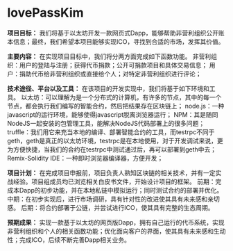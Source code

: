 ﻿# lovePassKim
**项目目标：**
我们将基于以太坊开发一款网页式Dapp，能够帮助非营利组织公开账本信息；最终，我们希望本项目能够实现ICO，寻找到合适的市场，发挥其价值。

**主要内容：**
在实现项目目标中，我们将分两方面完成如下函数功能。
非营利组织：用户的登陆与注册；获得代币捐款；公开可捐款项目和具体交易信息；
用户：捐助代币给非营利组织或直接给个人；对特定非营利组织进行评论；

**技术途径、平台以及工具：**
在该项目的开发实现中，我们将基于如下环境和工具。
以太坊：可以理解为是一个分布式的计算机，有许多的节点，其中的每一个节点，都会执行我们编写的智能合约，然后把结果存在区块链上；
node.js：一种javascript的运行环境，能够使得javascript脱离浏览器运行；
NPM：其是随同NodeJS一起安装的包管理工具，能解决NodeJS代码部署上的很多问题；
truffle：我们用它来充当本地的编译、部署智能合约的工具，而testrpc不同于geth，geth是真正的以太坊环境，testrpc是在本地使用，对于开发调试来说，更为方便快捷，当我们的合约在testrpc中测试通过后，再可以部署到geth中去；
Remix-Solidity IDE：一种即时浏览器编译器，方便开发；

**项目计划：**
在完成项目申报前，项目负责人熟知区块链的相关技术，并有一定实战经验。项目组成员均已浏览相关白皮书文件，开始设计项目的框架。
前期：完成本Dapp的初步功能，并在本地私链中模拟运行；同时测试合约的部署并优化。
中期：在初步实现后，进行市场调研，具有针对性的改进使其具有未来感和亲切感。
后期：将合约部署于公链，并尝试进行ICO，使其具有完整的生态周期。

**预期成果：**
实现一款基于以太坊的网页版Dapp，拥有自己运行的代币系统，实现非营利组织和个人的相关函数功能；优化面向客户的界面，使其具有未来感和生动性；完成ICO，后续不断完善Dapp相关业务。
